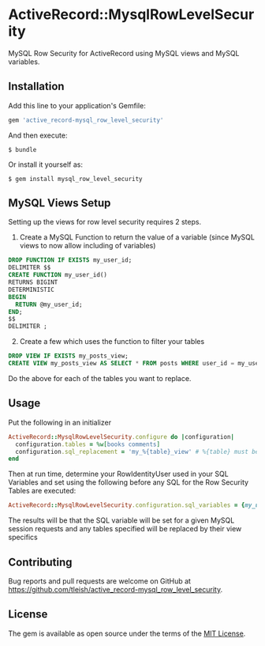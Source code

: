 # ActiveRecord::MysqlRowLevelSecurity

MySQL Row Security for ActiveRecord using MySQL views and MySQL variables.

## Installation

Add this line to your application's Gemfile:

```ruby
gem 'active_record-mysql_row_level_security'
```

And then execute:

    $ bundle

Or install it yourself as:

    $ gem install mysql_row_level_security 
    
## MySQL Views Setup

Setting up the views for row level security requires 2 steps.

1. Create a MySQL Function to return the value of a variable (since MySQL views to now allow including of variables)

```sql
DROP FUNCTION IF EXISTS my_user_id;
DELIMITER $$
CREATE FUNCTION my_user_id()
RETURNS BIGINT
DETERMINISTIC
BEGIN
  RETURN @my_user_id;
END;
$$
DELIMITER ;
``` 

2. Create a few which uses the function to filter your tables

```sql
DROP VIEW IF EXISTS my_posts_view;
CREATE VIEW my_posts_view AS SELECT * FROM posts WHERE user_id = my_user_id();
```

Do the above for each of the tables you want to replace.
      
## Usage

Put the following in an initializer

```ruby
ActiveRecord::MysqlRowLevelSecurity.configure do |configuration|
  configuration.tables = %w[books comments] 
  configuration.sql_replacement = 'my_%{table}_view' # %{table} must be included in the string  
end
```

Then at run time, determine your RowIdentityUser used in your SQL Variables and set using the following before any SQL for the Row Security Tables are executed:

```ruby
ActiveRecord::MysqlRowLevelSecurity.configuration.sql_variables = {my_user_id: 3}
```

The results will be that the SQL variable will be set for a given MySQL session requests and any tables specified will be replaced by their view specifics

## Contributing

Bug reports and pull requests are welcome on GitHub at https://github.com/tleish/active_record-mysql_row_level_security.

## License

The gem is available as open source under the terms of the [MIT License](https://opensource.org/licenses/MIT).
